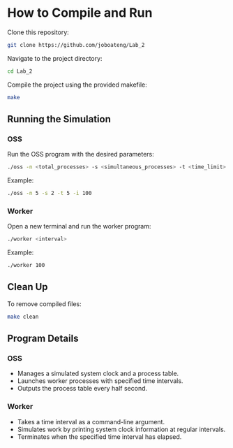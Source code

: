 # How to Compile and Run

Clone this repository:

```bash
git clone https://github.com/joboateng/Lab_2
```

Navigate to the project directory:

```bash
cd Lab_2
```

Compile the project using the provided makefile:

```bash
make
```

## Running the Simulation

### OSS

Run the OSS program with the desired parameters:

```bash
./oss -n <total_processes> -s <simultaneous_processes> -t <time_limit> -i <interval_to_launch>
```

Example:

```bash
./oss -n 5 -s 2 -t 5 -i 100
```

### Worker

Open a new terminal and run the worker program:

```bash
./worker <interval>
```

Example:

```bash
./worker 100
```

## Clean Up

To remove compiled files:

```bash
make clean
```

## Program Details

### OSS

- Manages a simulated system clock and a process table.
- Launches worker processes with specified time intervals.
- Outputs the process table every half second.

### Worker

- Takes a time interval as a command-line argument.
- Simulates work by printing system clock information at regular intervals.
- Terminates when the specified time interval has elapsed.
